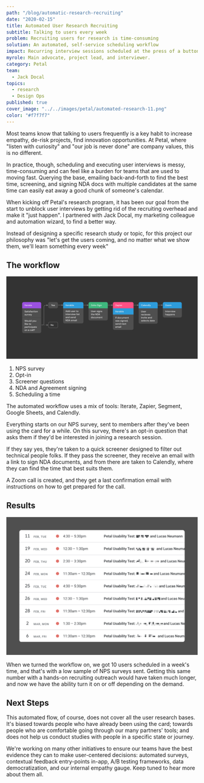 ```yaml
---
path: "/blog/automatic-research-recruiting"
date: "2020-02-15"
title: Automated User Research Recruiting
subtitle: Talking to users every week
problem: Recruiting users for research is time-consuming
solution: An automated, self-service scheduling workflow
impact: Recurring interview sessions scheduled at the press of a button
myrole: Main advocate, project lead, and interviewer.
category: Petal
team:
  - Jack Docal
topics:
  - research
  - Design Ops
published: true
cover_image: "../../images/petal/automated-research-11.png"
color: "#f7f7f7"
---
```


Most teams know that talking to users frequently is a key habit to increase empathy, de-risk projects, find innovation opportunities. At Petal, where "listen with curiosity" and "our job is never done" are company values, this is no different.

In practice, though, scheduling and executing user interviews is messy, time-consuming and can feel like a burden for teams that are used to moving fast. Querying the base, emailing back-and-forth to find the best time, screening, and signing NDA docs with multiple candidates at the same time can easily eat away a good chunk of someone's calendar.

When kicking off Petal's research program, it has been our goal from the start to unblock user interviews by getting rid of the recruiting overhead and make it "just happen". I partnered with Jack Docal, my marketing colleague and automation wizard, to find a better way.

Instead of designing a specific research study or topic, for this project our philosophy was "let's get the users coming, and no matter what we show them, we'll learn something every week"

## The workflow

![Diagram of the apps we used to automate recruiting](../../images/petal/automated-research-workflow-4.png)

1. NPS survey
2. Opt-in
3. Screener questions
4. NDA and Agreement signing
5. Scheduling a time

The automated workflow uses a mix of tools: Iterate, Zapier, Segment, Google Sheets, and Calendly.

Everything starts on our NPS survey, sent to members after they've been using the card for a while. On this survey, there's an opt-in question that asks them if they'd be interested in joining a research session.

If they say yes, they're taken to a quick screener designed to filter out technical people folks. If they pass the screener, they receive an email with a link to sign NDA documents, and from there are taken to Calendly, where they can find the time that best suits them.

A Zoom call is created, and they get a last confirmation email with instructions on how to get prepared for the call.

## Results

![Schedule full of interviews!](../../images/petal/automated-research-schedule-4.png)

When we turned the workflow on, we got 10 users scheduled in a week's time, and that's with a low sample of NPS surveys sent. Getting this same number with a hands-on recruiting outreach would have taken much longer, and now we have the ability turn it on or off depending on the demand.

## Next Steps

This automated flow, of course, does not cover all the user research bases. It's biased towards people who have already been using the card; towards people who are comfortable going through our many partners' tools; and does not help us conduct studies with people in a specific state or journey.

We're working on many other initiatives to ensure our teams have the best evidence they can to make user-centered decisions: automated surveys, contextual feedback entry-points in-app, A/B testing frameworks, data democratization, and our internal empathy gauge. Keep tuned to hear more about them all.
